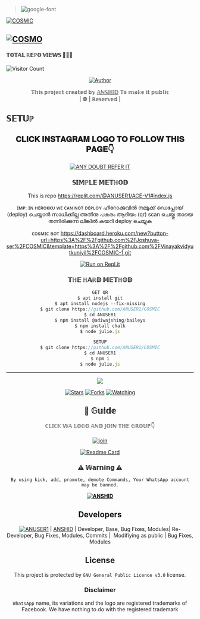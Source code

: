 
><img src="https://fontmeme.com/permalink/211127/4605151a559c52b9f68ec36948af3756.png" alt="google-font" border="0"></a>

<div align="center
<div align="center"


[![COSMIC](COSMIC.jpg?size=100000)](https://github.com/ANUSER1)

## [![COSMO](https://readme-typing-svg.herokuapp.com?font=Road+Rage&color=0000FF&lines=🆆︎🅴︎🅻︎🅲︎🅾︎🅼︎🅴︎+🅃🄾+🅰︎🅽︎🆄︎🆂︎🅴︎🆁︎+🅆🄰+🅱︎🅾︎🆃︎+🅁🄴🄿🄾;🅲︎🆁︎🅴︎🅰︎🆃︎🅴︎🅳︎+🄱🅈+🅰︎🅽︎🆂︎🅷︎🅸︎🅳︎+;🅃🄷🄸🅂+🅸︎🆂︎+🅃🄷🄴+🅱︎🅴︎🆂︎🆃︎+🄱🄶🄼+🅱︎🅾︎🆃︎;🅆🄸🅃🄷+🅼︎🅾︎🆁︎🅴︎+🄵🄴🄰🅄🅃🄴🅁🅂)](https://bit.ly/2VM4lxF)



#### 𝕋𝕆𝕋𝔸𝕃 ℝ𝔼ℙ𝕆 𝕍𝕀𝔼𝕎𝕊 🤖🤖🤖                        
![Visitor Count](https://profile-counter.glitch.me/ANUSER1/count.svg)
  






  <p align="center">
<a href="https:"><img title="Author" src="https://img.shields.io/badge/Author--ANSHID/ANSHID?color=black&style=for-the-badge&logo=whatsapp"></a>
</p>
</div>
<p align="center">
𝕋𝕙𝕚𝕤 𝕡𝕣𝕠𝕛𝕖𝕔𝕥 𝕔𝕣𝕖𝕒𝕥𝕖𝕕 𝕓𝕪 <a href="https://github.com/ANUSER1/COSMIC">𝔸ℕ𝕊ℍ𝕀𝔻</a> 𝕋𝕠 𝕞𝕒𝕜𝕖 𝕚𝕥 𝕡𝕦𝕓𝕝𝕚𝕔
    <br>
       | © |
        ℝ𝕖𝕤𝕖𝕣𝕧𝕖𝕕 |
    <br> 
</p>

## 𝕊𝔼𝕋𝕌ℙ
<div align="center"> 


## 𝐂𝐋𝐈𝐂𝐊 𝐈𝐍𝐒𝐓𝐀𝐆𝐑𝐀𝐌 𝐋𝐎𝐆𝐎 𝐓𝐎 𝐅𝐎𝐋𝐋𝐎𝐖 𝐓𝐇𝐈𝐒 𝐏𝐀𝐆𝐄👇

 [![ANY DOUBT REFER IT](https://i.imgur.com/j1x0HpA.jpeg)](https://instagram.com/_0anshid0_)

  ### 𝕊𝕀𝕄ℙ𝕃𝔼 𝕄𝔼𝕋ℍ𝕆𝔻
This is repo
https://replit.com/@ANUSER1/ACE-V1#index.js

ɪᴍᴘ: ɪɴ ʜᴇʀᴏᴋᴋᴜ ᴡᴇ ᴄᴀɴ ɴᴏᴛ ᴅᴇᴘʟᴏʏ
ഹീറോക്കുവിൽ നമ്മുക്ക് ഡെപ്ലോയ് (deploy) ചെയ്യാൻ സാധിക്കില്ല അതിനു പകരം ആദിയം (qr) scan ചെയ്തു
തായെ തന്നിരിക്കുന്ന ലിങ്കിൽ കയറി deploy ചെയ്യുക 


ᴄᴏsᴍɪᴄ ʙᴏᴛ
https://dashboard.heroku.com/new?button-url=https%3A%2F%2Fgithub.com%2FJoshuva-ser%2FCOSMIC&template=https%3A%2F%2Fgithub.com%2FVinayakvidyutkuniyil%2FCOSMIC-1.git

  
[![Run on Repl.it](https://repl.it/badge/github/quiec/whatsAlfa)](https://replit.com/@ANUSER1/ACE-V1#index.js)
  
### 𝕋ℍ𝔼 ℍ𝔸ℝ𝔻 𝕄𝔼𝕋ℍ𝕆𝔻
```js
GET QR
$ apt install git
$ apt install nodejs --fix-missing
$ git clone https://github.com/ANUSER1/COSMIC
$ cd ANUSER1
$ npm install @adiwajshing/baileys
$ npm install chalk
$ node julie.js
```
      
```js
SETUP
$ git clone https://github.com/ANUSER1/COSMIC
$ cd ANUSER1
$ npm i
$ node julie.js
```

----

  <p align="center">
  <a href="https://github.com/ANUSER1/COSMIC">
    
<a href="https://github.com/ANUSER1/followers">
<img src="https://img.shields.io/github/repo-size/ANUSER1/COSMIC?color=black&label=Repo%20total%20size&style=plastic">
<p align="center">
<a href="https://github.com/ANUSER1/followers"
<img title="Followers" src="https://img.shields.io/github/followers/ANUSER?color=black&style=flat-square"></a>
<a href="https://github.com/ANUSER1/COSMIC/stargazers/"><img title="Stars" src="https://img.shields.io/github/stars/AMRUSIR/AMRU-SER?color=blue&style=flat-square"></a>
<a href="https://github.com/ANUSER1/COSMIC/network/members"><img title="Forks" src="https://img.shields.io/github/forks/AMRUSIR/AMRU-SER?color=blue&style=flat-square"></a>
<a href="https://github.com/ANUSER1/COSMIC/watchers"><img title="Watching" src="https://img.shields.io/github/watchers/AMRUSIR/AMRU-SER?label=Watchers&color=blue&style=flat-square"></a>
</p>

## 📢 𝔾𝕦𝕚𝕕𝕖
ℂ𝕃𝕀ℂ𝕂 𝕎𝔸 𝕃𝕆𝔾𝕆 𝔸ℕ𝔻 𝕁𝕆𝕀ℕ 𝕋ℍ𝔼 𝔾ℝ𝕆𝕌ℙ👇
    <br>
<br>
  [![join](https://github.com/Alien-alfa/PublicBot/blob/main/wlogo.svg.png)](https://chat.whatsapp.com/KeEMhqBW644IN46PYsGDWf)
  <div align="center">
       
  [![Readme Card](https://github-readme-stats.vercel.app/api/pin/?username=ANUSER1&repo=COSMIC&theme=nightowl)](https://github.com/ANUSER1/COSMIC)
  </div>
    
### ⚠ 𝕎𝕒𝕣𝕟𝕚𝕟𝕘 ⚠

```
By using kick, add, promote, demote Commands, Your WhatsApp account may be banned.

```
**[![ANSHID](https://raw.githubusercontent.com/rodrigograca31/rodrigograca31/master/matrix.svg)](http://wa.me/916238560742?text=Can%20you%20help%20bro)**

## Developers
  <div align="center">
    
  [![ANUSER1](https://github.com/ANUSER1.png?size=500)](https://github.com/ANUSER1) |
[ANSHID](https://github.com/ANUSER1) |
Developer, Base, Bug Fixes, Modules| Re-Developer, Bug Fixes, Modules, Commits |  Modifiying  as   public | Bug Fixes, Modules 
  </div>
    


## License
This project is protected by `GNU General Public Licence v3.0` license.

### Disclaimer
`WhatsApp` name, its variations and the logo are registered trademarks of Facebook. We have nothing to do with the registered trademark
